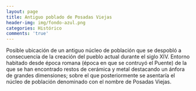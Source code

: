 ```yaml
---
layout: page
title: Antiguo poblado de Posadas Viejas
header-img: img/fondo-azul.png
categories: Histórico
comments: 'true'
---
```



Posible ubicación de un antiguo núcleo de población que se despobló a consecuencia de la creación del pueblo actual durante el siglo XIV. Entorno habitado desde época romana (época en que se contruyó el Puente) de la que se han encontrado restos de cerámica y metal destacando un ánfora de grandes dimensiones; sobre el que posteriormente se asentaría el núcleo de población denominado con el nombre de Posadas Viejas.

<div class="photos">
</div>
